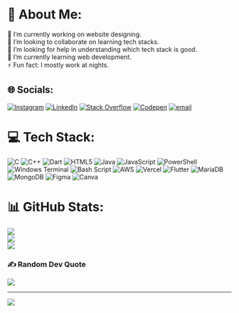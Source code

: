 # 💫 About Me:
🔭 I’m currently working on website designing.<br>👯 I’m looking to collaborate on learning tech stacks.<br>🤝 I’m looking for help in understanding which tech stack is good. <br>🌱 I’m currently learning web development.<br>⚡ Fun fact: I mostly work at nights.


## 🌐 Socials:
[![Instagram](https://img.shields.io/badge/Instagram-%23E4405F.svg?logo=Instagram&logoColor=white)](https://instagram.com/devansh.rajan) [![LinkedIn](https://img.shields.io/badge/LinkedIn-%230077B5.svg?logo=linkedin&logoColor=white)](https://linkedin.com/in/devanshrajan) [![Stack Overflow](https://img.shields.io/badge/-Stackoverflow-FE7A16?logo=stack-overflow&logoColor=white)](https://stackoverflow.com/users/29101943) [![Codepen](https://img.shields.io/badge/Codepen-000000?logo=codepen&logoColor=white)](https://codepen.io/@TheAstronautGuy) [![email](https://img.shields.io/badge/Email-D14836?logo=gmail&logoColor=white)](mailto:theastronautguy2@gmail.com) 

# 💻 Tech Stack:
![C](https://img.shields.io/badge/c-%2300599C.svg?style=for-the-badge&logo=c&logoColor=white) ![C++](https://img.shields.io/badge/c++-%2300599C.svg?style=for-the-badge&logo=c%2B%2B&logoColor=white) ![Dart](https://img.shields.io/badge/dart-%230175C2.svg?style=for-the-badge&logo=dart&logoColor=white) ![HTML5](https://img.shields.io/badge/html5-%23E34F26.svg?style=for-the-badge&logo=html5&logoColor=white) ![Java](https://img.shields.io/badge/java-%23ED8B00.svg?style=for-the-badge&logo=openjdk&logoColor=white) ![JavaScript](https://img.shields.io/badge/javascript-%23323330.svg?style=for-the-badge&logo=javascript&logoColor=%23F7DF1E) ![PowerShell](https://img.shields.io/badge/PowerShell-%235391FE.svg?style=for-the-badge&logo=powershell&logoColor=white) ![Windows Terminal](https://img.shields.io/badge/Windows%20Terminal-%234D4D4D.svg?style=for-the-badge&logo=windows-terminal&logoColor=white) ![Bash Script](https://img.shields.io/badge/bash_script-%23121011.svg?style=for-the-badge&logo=gnu-bash&logoColor=white) ![AWS](https://img.shields.io/badge/AWS-%23FF9900.svg?style=for-the-badge&logo=amazon-aws&logoColor=white) ![Vercel](https://img.shields.io/badge/vercel-%23000000.svg?style=for-the-badge&logo=vercel&logoColor=white) ![Flutter](https://img.shields.io/badge/Flutter-%2302569B.svg?style=for-the-badge&logo=Flutter&logoColor=white) ![MariaDB](https://img.shields.io/badge/MariaDB-003545?style=for-the-badge&logo=mariadb&logoColor=white) ![MongoDB](https://img.shields.io/badge/MongoDB-%234ea94b.svg?style=for-the-badge&logo=mongodb&logoColor=white) ![Figma](https://img.shields.io/badge/figma-%23F24E1E.svg?style=for-the-badge&logo=figma&logoColor=white) ![Canva](https://img.shields.io/badge/Canva-%2300C4CC.svg?style=for-the-badge&logo=Canva&logoColor=white)
# 📊 GitHub Stats:
![](https://github-readme-stats.vercel.app/api?username=AstronautGuy&theme=github_dark&hide_border=false&include_all_commits=true&count_private=true)<br/>
![](https://github-readme-streak-stats.herokuapp.com/?user=AstronautGuy&theme=github_dark&hide_border=false)<br/>
![](https://github-readme-stats.vercel.app/api/top-langs/?username=AstronautGuy&theme=github_dark&hide_border=false&include_all_commits=true&count_private=true&layout=compact)

### ✍️ Random Dev Quote
![](https://quotes-github-readme.vercel.app/api?type=horizontal&theme=radical)

---
[![](https://visitcount.itsvg.in/api?id=AstronautGuy&icon=0&color=0)](https://visitcount.itsvg.in)

<!-- Proudly created with GPRM ( https://gprm.itsvg.in ) -->
